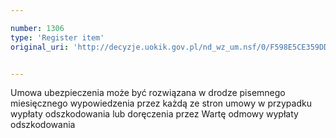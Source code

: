 ```yaml
---

number: 1306
type: 'Register item'
original_uri: 'http://decyzje.uokik.gov.pl/nd_wz_um.nsf/0/F598E5CE359DDF0BC12573DE00401B29?OpenDocument'


---
```


Umowa ubezpieczenia może być rozwiązana w drodze pisemnego miesięcznego wypowiedzenia przez każdą ze stron umowy w przypadku wypłaty odszkodowania lub doręczenia przez Wartę odmowy wypłaty odszkodowania
